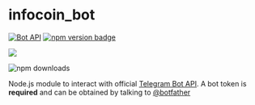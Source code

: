 # infocoin_bot
[![Bot API](https://img.shields.io/badge/Bot%20API-v.4.0.0-00aced.svg)](https://core.telegram.org/bots/api)
[![npm version badge](https://img.shields.io/npm/v/sinopia.svg)](https://www.npmjs.org/package/sinopia)

![](https://img.shields.io/npm/v/@cycle/core.svg)

![npm downloads](https://img.shields.io/npm/dt/localeval.svg)


Node.js module to interact with official [Telegram Bot API](https://core.telegram.org/bots/api). A bot token is **required** and can be obtained by talking to [@botfather](https://telegram.me/BotFather)
